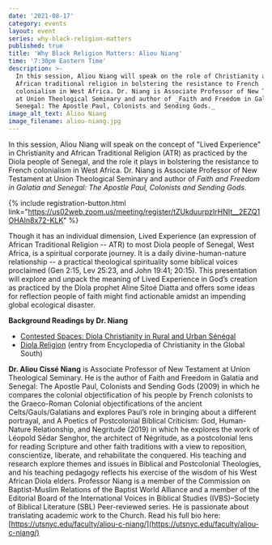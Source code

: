 ```yaml
---
date: '2021-08-17'
category: events
layout: event
series: why-black-religion-matters
published: true
title: 'Why Black Religion Matters: Aliou Niang'
time: '7:30pm Eastern Time'
description: >-
  In this session, Aliou Niang will speak on the role of Christianity and
  African traditional religion in bolstering the resistance to French
  colonialism in West Africa. Dr. Niang is Associate Professor of New Testament
  at Union Theological Seminary and author of _Faith and Freedom in Galatia and
  Senegal: The Apostle Paul, Colonists and Sending Gods._
image_alt_text: Aliou Niang
image_filename: aliou-niang.jpg
---
```

In this session, Aliou Niang will speak on the concept of "Lived Experience" in Christianity and African Traditional Religion (ATR) as practiced by the Diola people of Senegal, and the role it plays in bolstering the resistance to French colonialism in West Africa. Dr. Niang is Associate Professor of New Testament at Union Theological Seminary and author of _Faith and Freedom in Galatia and Senegal: The Apostle Paul, Colonists and Sending Gods._

{% include registration-button.html link="https://us02web.zoom.us/meeting/register/tZUkduurpzIrHNIt__2EZQ1OHAln8x72-KLK" %}

Though it has an individual dimension, Lived Experience (an expression of African Traditional Religion -- ATR) to most Diola people of Senegal, West Africa, is a spiritual corporate journey. It is a daily divine-human-nature relationship -- a practical theological spirituality some biblical voices proclaimed (Gen 2:15, Lev 25:23, and John 19:41; 20:15). This presentation will explore and unpack the meaning of Lived Experience in God’s creation as practiced by the Diola prophet Aline Sitoé Diatta and offers some ideas for reflection people of faith might find actionable amidst an impending global ecological disaster.

**Background Readings by Dr. Niang**
- [Contested Spaces: Diola Christianity in Rural and Urban Sénégal](/resources/ACNiang-ContestedSpacesDiolaChristianity.pdf)
- [Diola Religion](/resources/ACNiang-DiolaReligion.pdf) (entry from Encyclopedia of Christianity in the Global South)

**Dr. Aliou Cissé Niang** is Associate Professor of New Testament at Union Theological Seminary. He is the author of Faith and Freedom in Galatia and Senegal: The Apostle Paul, Colonists and Sending Gods (2009) in which he compares the colonial objectification of his people by French colonists to the Graeco-Roman Colonial objectifications of the ancient Celts/Gauls/Galatians and explores Paul’s role in bringing about a different portrayal, and A Poetics of Postcolonial Biblical Criticism: God, Human-Nature Relationship, and Negritude (2019) in which he explores the work of Léopold Sédar Senghor, the architect of Négritude, as a postcolonial lens for reading Scripture and other faith traditions with a view to reposition, conscientize, liberate, and rehabilitate the conquered. His teaching and research explore themes and issues in Biblical and Postcolonial Theologies, and his teaching pedagogy reflects his exercise of the wisdom of his West African Diola elders. Professor Niang is a member of the Commission on Baptist-Muslim Relations of the Baptist World Alliance and a member of the Editorial Board of the International Voices in Biblical Studies (IVBS)–Society of Biblical Literature (SBL) Peer-reviewed series. He is passionate about translating academic work to the Church. Read his full bio here: [https://utsnyc.edu/faculty/aliou-c-niang/](https://utsnyc.edu/faculty/aliou-c-niang/)
